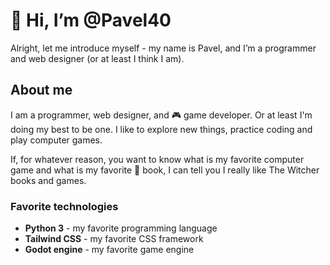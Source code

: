# 👋 Hi, I’m @Pavel40

Alright, let me introduce myself - my name is Pavel, and I’m a programmer and web designer (or at least I think I am).

## About me

I am a programmer, web designer, and 🎮 game developer. Or at least I'm doing my best to be one. I like to explore new things, practice coding and play computer games.

If, for whatever reason, you want to know what is my favorite computer game and what is my favorite 📖 book, I can tell you I really like The Witcher books and games.

### Favorite technologies
+ **Python 3** - my favorite programming language
+ **Tailwind CSS** - my favorite CSS framework
+ **Godot engine** - my favorite game engine